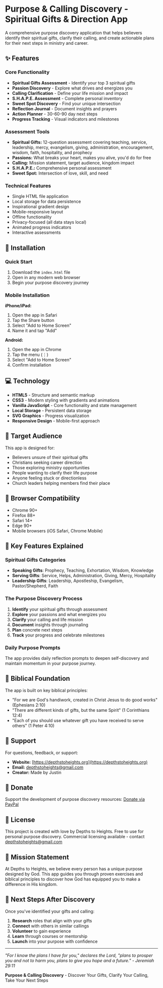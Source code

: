 # Purpose & Calling Discovery - Spiritual Gifts & Direction App

A comprehensive purpose discovery application that helps believers identify their spiritual gifts, clarify their calling, and create actionable plans for their next steps in ministry and career.

## ✨ Features

### Core Functionality
- **Spiritual Gifts Assessment** - Identify your top 3 spiritual gifts
- **Passion Discovery** - Explore what drives and energizes you
- **Calling Clarification** - Define your life mission and impact
- **S.H.A.P.E. Assessment** - Complete personal inventory
- **Sweet Spot Discovery** - Find your unique intersection
- **Reflection Journal** - Document insights and prayers
- **Action Planner** - 30-60-90 day next steps
- **Progress Tracking** - Visual indicators and milestones

### Assessment Tools
- **Spiritual Gifts:** 12-question assessment covering teaching, service, leadership, mercy, evangelism, giving, administration, encouragement, wisdom, faith, hospitality, and prophecy
- **Passions:** What breaks your heart, makes you alive, you'd do for free
- **Calling:** Mission statement, target audience, kingdom impact
- **S.H.A.P.E.:** Comprehensive personal assessment
- **Sweet Spot:** Intersection of love, skill, and need

### Technical Features
- Single HTML file application
- Local storage for data persistence
- Inspirational gradient design
- Mobile-responsive layout
- Offline functionality
- Privacy-focused (all data stays local)
- Animated progress indicators
- Interactive assessments

## 🚀 Installation

### Quick Start
1. Download the `index.html` file
2. Open in any modern web browser
3. Begin your purpose discovery journey

### Mobile Installation
**iPhone/iPad:**
1. Open the app in Safari
2. Tap the Share button
3. Select "Add to Home Screen"
4. Name it and tap "Add"

**Android:**
1. Open the app in Chrome
2. Tap the menu (⋮)
3. Select "Add to Home Screen"
4. Confirm installation

## 💻 Technology

- **HTML5** - Structure and semantic markup
- **CSS3** - Modern styling with gradients and animations
- **Vanilla JavaScript** - Core functionality and state management
- **Local Storage** - Persistent data storage
- **SVG Graphics** - Progress visualization
- **Responsive Design** - Mobile-first approach

## 🎯 Target Audience

This app is designed for:
- Believers unsure of their spiritual gifts
- Christians seeking career direction
- Those exploring ministry opportunities
- People wanting to clarify their life purpose
- Anyone feeling stuck or directionless
- Church leaders helping members find their place

## 📱 Browser Compatibility

- Chrome 90+
- Firefox 88+
- Safari 14+
- Edge 90+
- Mobile browsers (iOS Safari, Chrome Mobile)

## 🌟 Key Features Explained

### Spiritual Gifts Categories
- **Speaking Gifts**: Prophecy, Teaching, Exhortation, Wisdom, Knowledge
- **Serving Gifts**: Service, Helps, Administration, Giving, Mercy, Hospitality
- **Leadership Gifts**: Leadership, Apostleship, Evangelism, Pastor/Shepherd, Faith

### The Purpose Discovery Process
1. **Identify** your spiritual gifts through assessment
2. **Explore** your passions and what energizes you
3. **Clarify** your calling and life mission
4. **Document** insights through journaling
5. **Plan** concrete next steps
6. **Track** your progress and celebrate milestones

### Daily Purpose Prompts
The app provides daily reflection prompts to deepen self-discovery and maintain momentum in your purpose journey.

## 📖 Biblical Foundation

The app is built on key biblical principles:
- "For we are God's handiwork, created in Christ Jesus to do good works" (Ephesians 2:10)
- "There are different kinds of gifts, but the same Spirit" (1 Corinthians 12:4)
- "Each of you should use whatever gift you have received to serve others" (1 Peter 4:10)

## 🤝 Support

For questions, feedback, or support:
- **Website:** [https://depthstoheights.org](https://depthstoheights.org)
- **Email:** depthstoheights@gmail.com
- **Creator:** Made by Justin

## 💝 Donate

Support the development of purpose discovery resources:
[Donate via PayPal](https://www.paypal.com/donate/?hosted_button_id=8GRE7B8C3TP2U)

## 📄 License

This project is created with love by Depths to Heights.
Free to use for personal purpose discovery.
Commercial licensing available - contact depthstoheights@gmail.com

## 🙏 Mission Statement

At Depths to Heights, we believe every person has a unique purpose designed by God. This app guides you through proven exercises and biblical principles to discover how God has equipped you to make a difference in His kingdom.

## 🚀 Next Steps After Discovery

Once you've identified your gifts and calling:
1. **Research** roles that align with your gifts
2. **Connect** with others in similar callings
3. **Volunteer** to gain experience
4. **Learn** through courses or mentorship
5. **Launch** into your purpose with confidence

---

*"For I know the plans I have for you," declares the Lord, "plans to prosper you and not to harm you, plans to give you hope and a future." - Jeremiah 29:11*

**Purpose & Calling Discovery** - Discover Your Gifts, Clarify Your Calling, Take Your Next Steps
